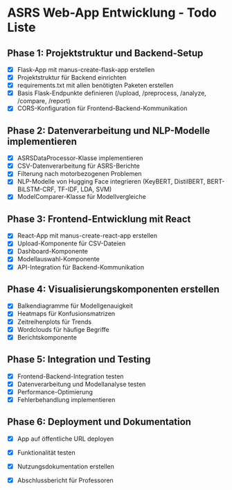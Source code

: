 # ASRS Web-App Entwicklung - Todo Liste

## Phase 1: Projektstruktur und Backend-Setup
- [x] Flask-App mit manus-create-flask-app erstellen
- [x] Projektstruktur für Backend einrichten
- [x] requirements.txt mit allen benötigten Paketen erstellen
- [x] Basis Flask-Endpunkte definieren (/upload, /preprocess, /analyze, /compare, /report)
- [x] CORS-Konfiguration für Frontend-Backend-Kommunikation

## Phase 2: Datenverarbeitung und NLP-Modelle implementieren
- [x] ASRSDataProcessor-Klasse implementieren
- [x] CSV-Datenverarbeitung für ASRS-Berichte
- [x] Filterung nach motorbezogenen Problemen
- [x] NLP-Modelle von Hugging Face integrieren (KeyBERT, DistilBERT, BERT-BiLSTM-CRF, TF-IDF, LDA, SVM)
- [x] ModelComparer-Klasse für Modellvergleiche

## Phase 3: Frontend-Entwicklung mit React
- [x] React-App mit manus-create-react-app erstellen
- [x] Upload-Komponente für CSV-Dateien
- [x] Dashboard-Komponente
- [x] Modellauswahl-Komponente
- [x] API-Integration für Backend-Kommunikation

## Phase 4: Visualisierungskomponenten erstellen
- [x] Balkendiagramme für Modellgenauigkeit
- [x] Heatmaps für Konfusionsmatrizen
- [x] Zeitreihenplots für Trends
- [x] Wordclouds für häufige Begriffe
- [x] Berichtskomponente

## Phase 5: Integration und Testing
- [x] Frontend-Backend-Integration testen
- [x] Datenverarbeitung und Modellanalyse testen
- [x] Performance-Optimierung
- [x] Fehlerbehandlung implementieren

## Phase 6: Deployment und Dokumentation
- [x] App auf öffentliche URL deployen
- [x] Funktionalität testen
- [x] Nutzungsdokumentation erstellen
- [x] Abschlussbericht für Professoren

